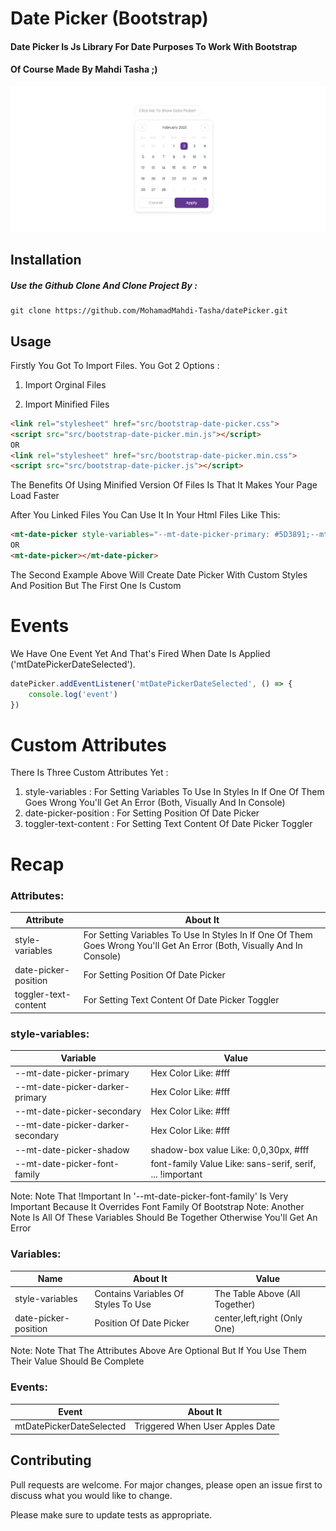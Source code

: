 # Date Picker (Bootstrap)

#### Date Picker Is Js Library For Date Purposes To Work With Bootstrap
#### Of Course Made By Mahdi Tasha ;)
![alt text](assets/base/img/img-radme.PNG)
## Installation

##### Use the Github Clone And Clone Project By :
```
git clone https://github.com/MohamadMahdi-Tasha/datePicker.git
```
## Usage
Firstly You Got To Import Files. You Got 2 Options :

1) Import Orginal Files

2) Import Minified Files

```Html
<link rel="stylesheet" href="src/bootstrap-date-picker.css">
<script src="src/bootstrap-date-picker.min.js"></script>
OR
<link rel="stylesheet" href="src/bootstrap-date-picker.min.css">
<script src="src/bootstrap-date-picker.js"></script>
```

The Benefits Of Using Minified Version Of Files Is That It Makes Your Page Load Faster

After You Linked Files You Can Use It In Your Html Files Like This:

```Html
<mt-date-picker style-variables="--mt-date-picker-primary: #5D3891;--mt-date-picker-darker-primary: #3c245d;--mt-date-picker-secondary: #E8E2E2;--mt-date-picker-darker-secondary: #a4a0a0;--mt-date-picker-shadow: 0 5px 10px rgba(0,0,0,.08);--mt-date-picker-font-family:Poppins, sans-serif !important" date-picker-position="center"></mt-date-picker>
OR
<mt-date-picker></mt-date-picker>
```

The Second Example Above Will Create Date Picker With Custom Styles And Position
But The First One Is Custom 

# Events
We Have One Event Yet And That's Fired When Date Is Applied ('mtDatePickerDateSelected').

```javascript
datePicker.addEventListener('mtDatePickerDateSelected', () => {
    console.log('event')
})
```

# Custom Attributes
There Is Three Custom Attributes Yet :
1) style-variables : For Setting Variables To Use In Styles In If One Of Them Goes Wrong You'll Get An Error (Both, Visually And In Console)
2) date-picker-position : For Setting Position Of Date Picker
3) toggler-text-content : For Setting Text Content Of Date Picker Toggler 

# Recap
### Attributes:

| Attribute                                  | About It                                                                                                                |
|--------------------------------------------|-------------------------------------------------------------------------------------------------------------------------|
| style-variables                            | For Setting Variables To Use In Styles In If One Of Them Goes Wrong You'll Get An Error (Both, Visually And In Console) |
| date-picker-position                       | For Setting Position Of Date Picker                                                                                     |
| toggler-text-content                       | For Setting Text Content Of Date Picker Toggler                                                                         |

### style-variables:

| Variable                           | Value                                                     |
|------------------------------------|-----------------------------------------------------------|
| --mt-date-picker-primary           | Hex Color Like: #fff                                      |
| --mt-date-picker-darker-primary    | Hex Color Like: #fff                                      |
| --mt-date-picker-secondary         | Hex Color Like: #fff                                      |
| --mt-date-picker-darker-secondary  | Hex Color Like: #fff                                      |
| --mt-date-picker-shadow            | shadow-box value Like: 0,0,30px, #fff                     |
| --mt-date-picker-font-family       | font-family Value Like: sans-serif, serif, ... !important |

Note: Note That !Important In  '--mt-date-picker-font-family' Is Very Important Because It Overrides Font Family Of Bootstrap
Note: Another Note Is All Of These Variables Should Be Together Otherwise You'll Get An Error

### Variables:
| Name                 | About It                            | Value                           |
|----------------------|-------------------------------------|---------------------------------|
| style-variables      | Contains Variables Of Styles To Use | The Table Above  (All Together) |
| date-picker-position | Position Of Date Picker             | center,left,right (Only One)    |

Note: Note That The Attributes Above Are Optional But If You Use Them Their Value Should Be Complete

### Events: 
| Event                     | About It                         |
|---------------------------|----------------------------------|
| mtDatePickerDateSelected  | Triggered When User Apples Date  |

## Contributing

Pull requests are welcome. For major changes, please open an issue first
to discuss what you would like to change.

Please make sure to update tests as appropriate.
